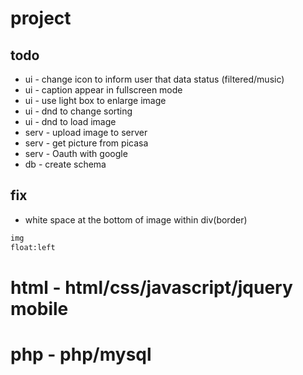 # project
## todo
- ui - change icon to inform user that data status (filtered/music)
- ui - caption appear in fullscreen mode
- ui - use light box to enlarge image
- ui - dnd to change sorting
- ui - dnd to load image
- serv - upload image to server
- serv - get picture from picasa
- serv - Oauth with google
- db - create schema

## fix
- white space at the bottom of image within div(border)
```html
img 
float:left
```

# html - html/css/javascript/jquery mobile


# php - php/mysql




